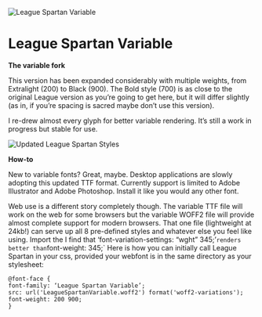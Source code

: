 ![League Spartan Variable](https://raw.githubusercontent.com/sursly/league-spartan/master/_images/leaguespartan-variable.gif)

League Spartan Variable
=============

**The variable fork** 

This version has been expanded considerably with multiple weights, from Extralight (200) to Black (900). The Bold style (700) is as close to the original League version as you’re going to get here, but it will differ slightly (as in, if you’re spacing is sacred maybe don’t use this version).

I re-drew almost every glyph for better variable rendering. It’s still a work in progress but stable for use.

![Updated League Spartan Styles](https://raw.githubusercontent.com/sursly/league-spartan/master/_images/leaguespartan-styles.png)


**How-to**

New to variable fonts? Great, maybe. Desktop applications are slowly adopting this updated TTF format. Currently support is limited to Adobe Illustrator and Adobe Photoshop. Install it like you would any other font.

Web use is a different story completely though. The variable TTF file will work on the web for some browsers but the variable WOFF2 file will provide almost complete support for modern browsers. That one file (lightweight at 24kb!) can serve up all 8 pre-defined styles and whatever else you feel like using. Import the I find that ‘font-variation-settings: “wght” 345;’` renders better than `font-weight: 345;` Here is how you can initially call League Spartan in your css, provided your webfont is in the same directory as your stylesheet:
```
@font-face {
font-family: ‘League Spartan Variable’;
src: url('LeagueSpartanVariable.woff2') format('woff2-variations'); 
font-weight: 200 900;
}
```

